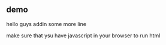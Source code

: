## demo
hello guys
addin some more line

make sure that ysu have javascript in your browser
to run html
